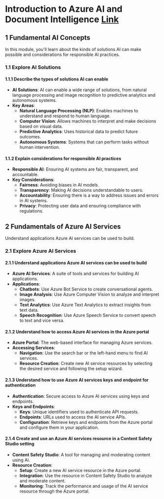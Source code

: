 # Introduction to Azure AI and Document Intelligence [Link](https://learn.microsoft.com/en-au/collections/r47ni8gp1eqgqp?ref=collection&listId=1nx4c0zqyoodor&sharingId=6A9F03F25E12DA9E&wt.mc_id=aisc25_landingpage_wwl)

## 1 Fundamental AI Concepts

In this module, you'll learn about the kinds of solutions AI can make possible and considerations for responsible AI practices.

### 1.1 Explore AI Solutions

#### 1.1.1 **Describe the types of solutions AI can enable**

- **AI Solutions**: AI can enable a wide range of solutions, from natural language processing and image recognition to predictive analytics and autonomous systems.
- **Key Areas**:
  - **Natural Language Processing (NLP)**: Enables machines to understand and respond to human language.
  - **Computer Vision**: Allows machines to interpret and make decisions based on visual data.
  - **Predictive Analytics**: Uses historical data to predict future outcomes.
  - **Autonomous Systems**: Systems that can perform tasks without human intervention.

#### 1.1.2 **Explain considerations for responsible AI practices**

- **Responsible AI**: Ensuring AI systems are fair, transparent, and accountable.
- **Key Considerations**:
  - **Fairness**: Avoiding biases in AI models.
  - **Transparency**: Making AI decisions understandable to users.
  - **Accountability**: Ensuring there is a way to address issues and errors in AI systems.
  - **Privacy**: Protecting user data and ensuring compliance with regulations.

## 2 Fundamentals of Azure AI Services

Understand applications Azure AI services can be used to build.

### 2.1 Explore Azure AI Services

#### 2.1.1 **Understand applications Azure AI services can be used to build**

- **Azure AI Services**: A suite of tools and services for building AI applications.
- **Applications**:
  - **Chatbots**: Use Azure Bot Service to create conversational agents.
  - **Image Analysis**: Use Azure Computer Vision to analyze and interpret images.
  - **Text Analytics**: Use Azure Text Analytics to extract insights from text data.
  - **Speech Recognition**: Use Azure Speech Service to convert speech to text and vice versa.

#### 2.1.2 **Understand how to access Azure AI services in the Azure portal**

- **Azure Portal**: The web-based interface for managing Azure services.
- **Accessing Services**:
  - **Navigation**: Use the search bar or the left-hand menu to find AI services.
  - **Resource Creation**: Create new AI service resources by selecting the desired service and following the setup wizard.

#### 2.1.3 **Understand how to use Azure AI services keys and endpoint for authentication**

- **Authentication**: Secure access to Azure AI services using keys and endpoints.
- **Keys and Endpoints**:
  - **Keys**: Unique identifiers used to authenticate API requests.
  - **Endpoints**: URLs used to access the AI service APIs.
  - **Configuration**: Retrieve keys and endpoints from the Azure portal and configure them in your application.

#### 2.1.4 **Create and use an Azure AI services resource in a Content Safety Studio setting**

- **Content Safety Studio**: A tool for managing and moderating content using AI.
- **Resource Creation**:
  - **Setup**: Create a new AI service resource in the Azure portal.
  - **Integration**: Use the resource in Content Safety Studio to analyze and moderate content.
  - **Monitoring**: Track the performance and usage of the AI service resource through the Azure portal.
